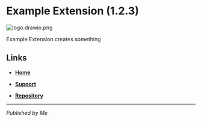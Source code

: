 # Example Extension (1.2.3)

![logo.drawio.png](logo.drawio.png)

Example Extension creates something

## Links

- [**Home**](https://maarten.dev)

- [**Support**](https://maarten.dev/support)

- [**Repository**](https://github.com/survivorbat/azure-devops-extension-docs.git)

---

_Published by Me_
